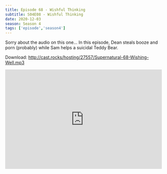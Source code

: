 ```yaml
---
title: Episode 68 - Wishful Thinking
subtitle: S04E08 - Wishful Thinking
date: 2020-12-03
season: Season 4
tags: ['episode','season4']
---
```


Sorry about the audio on this one...  In this episode, Dean steals booze and porn (probably) while Sam helps a suicidal Teddy Bear.

Download: http://cast.rocks/hosting/27557/Supernatural-68-Wishing-Well.mp3

<iframe src="https://cast.rocks/player/27557/Supernatural-68-Wishing-Well.mp3?episodeTitle=Episode%2068%20-%20Wishing%20Well&podcastTitle=Couple%20of%20Idjits&episodeDate=December%203rd%2C%202020&imageURL=https%3A%2F%2Fcast.rocks%2Fhosting%2F27557%2Ffeeds%2FCAURZ.jpg" style="border: none; min-height: 265px; max-height: 320px; max-width: 558px; min-width: 270px; width: 100%; height: 100%;" scrollbars="no"></iframe>

